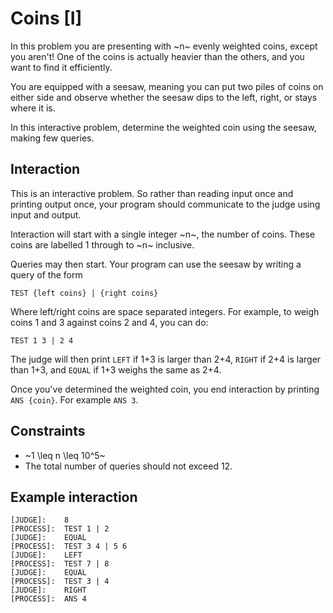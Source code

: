# Coins [I]

In this problem you are presenting with ~n~ evenly weighted coins, except you aren't! One of the coins is actually heavier than the others, and you want to find it efficiently.

You are equipped with a seesaw, meaning you can put two piles of coins on either side and observe whether the seesaw dips to the left, right, or stays where it is.

In this interactive problem, determine the weighted coin using the seesaw, making few queries.

## Interaction

This is an interactive problem. So rather than reading input once and printing output once, your program should communicate to the judge using input and output.

Interaction will start with a single integer ~n~, the number of coins. These coins are labelled 1 through to ~n~ inclusive.

Queries may then start. Your program can use the seesaw by writing a query of the form

```
TEST {left coins} | {right coins}
```

Where left/right coins are space separated integers. For example, to weigh coins 1 and 3 against coins 2 and 4, you can do:

```
TEST 1 3 | 2 4
```

The judge will then print `LEFT` if 1+3 is larger than 2+4, `RIGHT` if 2+4 is larger than 1+3, and `EQUAL` if 1+3 weighs the same as 2+4.

Once you've determined the weighted coin, you end interaction by printing `ANS {coin}`. For example `ANS 3`.

## Constraints

* ~1 \leq n \leq 10^5~
* The total number of queries should not exceed 12.

## Example interaction

```
[JUDGE]:    8
[PROCESS]:  TEST 1 | 2
[JUDGE]:    EQUAL
[PROCESS]:  TEST 3 4 | 5 6
[JUDGE]:    LEFT
[PROCESS]:  TEST 7 | 8
[JUDGE]:    EQUAL
[PROCESS]:  TEST 3 | 4
[JUDGE]:    RIGHT
[PROCESS]:  ANS 4
```
